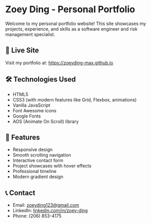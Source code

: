 # Zoey Ding - Personal Portfolio

Welcome to my personal portfolio website! This site showcases my projects, experience, and skills as a software engineer and risk management specialist.

## 🚀 Live Site
Visit my portfolio at: https://zoeyding-max.github.io

## 🛠️ Technologies Used
- HTML5
- CSS3 (with modern features like Grid, Flexbox, animations)
- Vanilla JavaScript
- Font Awesome icons
- Google Fonts
- AOS (Animate On Scroll) library

## 📱 Features
- Responsive design
- Smooth scrolling navigation
- Interactive contact form
- Project showcases with hover effects
- Professional timeline
- Modern gradient design

## 📞 Contact
- Email: zoeyding123@gmail.com
- LinkedIn: [linkedin.com/in/zoey-ding](https://www.linkedin.com/in/zoey-ding)
- Phone: (206) 853-4175